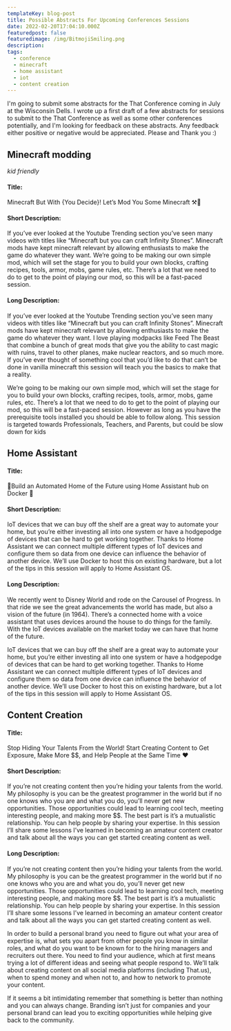 ```yaml
---
templateKey: blog-post
title: Possible Abstracts For Upcoming Conferences Sessions
date: 2022-02-20T17:04:10.000Z
featuredpost: false
featuredimage: /img/BitmojiSmiling.png
description: 
tags:
  - conference
  - minecraft
  - home assistant
  - iot
  - content creation
---
```


I'm going to submit some abstracts for the That Conference coming in July at the Wisconsin Dells. I wrote up a first draft of a few abstracts for sessions to submit to the That Conference as well as some other conferences potentially, and I'm looking for feedback on these abstracts. Any feedback either positive or negative would be appreciated. Please and Thank you :)

## Minecraft modding 
*kid friendly*

#### Title: 
Minecraft But With {You Decide}! Let’s Mod You Some Minecraft ⚒️🧱

#### Short Description: 
If you’ve ever looked at the Youtube Trending section you’ve seen many videos with titles like “Minecraft but you can craft Infinity Stones”. Minecraft mods have kept minecraft relevant by allowing enthusiasts to make the game do whatever they want. We’re going to be making our own simple mod, which will set the stage for you to build your own blocks, crafting recipes, tools, armor, mobs, game rules, etc. There’s a lot that we need to do to get to the point of playing our mod, so this will be a fast-paced session.

#### Long Description: 
If you’ve ever looked at the Youtube Trending section you’ve seen many videos with titles like “Minecraft but you can craft Infinity Stones”. Minecraft mods have kept minecraft relevant by allowing enthusiasts to make the game do whatever they want. I love playing modpacks like Feed The Beast that combine a bunch of great mods that give you the ability to cast magic with ruins, travel to other planes, make nuclear reactors, and so much more. If you’ve ever thought of something cool that you’d like to do that can’t be done in vanilla minecraft this session will teach you the basics to make that a reality.

We’re going to be making our own simple mod, which will set the stage for you to build your own blocks, crafting recipes, tools, armor, mobs, game rules, etc. There’s a lot that we need to do to get to the point of playing our mod, so this will be a fast-paced session. However as long as you have the prerequisite tools installed you should be able to follow along. This session is targeted towards Professionals, Teachers, and Parents, but could be slow down for kids


## Home Assistant
#### Title: 
🏡Build an Automated Home of the Future using Home Assistant hub on Docker 🐋

#### Short Description: 
IoT devices that we can buy off the shelf are a great way to automate your home, but you’re either investing all into one system or have a hodgepodge of devices that can be hard to get working together. Thanks to Home Assistant we can connect multiple different types of IoT devices and configure them so data from one device can influence the behavior of another device. We’ll use Docker to host this on existing hardware, but a lot of the tips in this session will apply to Home Assistant OS.

#### Long Description: 
We recently went to Disney World and rode on the Carousel of Progress. In that ride we see the great advancements the world has made, but also a vision of the future (in 1964). There’s a connected home with a voice assistant that uses devices around the house to do things for the family. With the IoT devices available on the market today we can have that home of the future.

IoT devices that we can buy off the shelf are a great way to automate your home, but you’re either investing all into one system or have a hodgepodge of devices that can be hard to get working together. Thanks to Home Assistant we can connect multiple different types of IoT devices and configure them so data from one device can influence the behavior of another device. We’ll use Docker to host this on existing hardware, but a lot of the tips in this session will apply to Home Assistant OS.

## Content Creation
#### Title: 
Stop Hiding Your Talents From the World! Start Creating Content to Get Exposure, Make More $$, and Help People at the Same Time ❤️

#### Short Description: 
If you’re not creating content then you’re hiding your talents from the world. My philosophy is you can be the greatest programmer in the world but if no one knows who you are and what you do, you’ll never get new opportunities. Those opportunities could lead to learning cool tech, meeting interesting people, and making more $$. The best part is it’s a mutualistic relationship. You can help people by sharing your expertise. In this session I’ll share some lessons I’ve learned in becoming an amateur content creator and talk about all the ways you can get started creating content as well.

#### Long Description: 
If you’re not creating content then you’re hiding your talents from the world. My philosophy is you can be the greatest programmer in the world but if no one knows who you are and what you do, you’ll never get new opportunities. Those opportunities could lead to learning cool tech, meeting interesting people, and making more $$. The best part is it’s a mutualistic relationship. You can help people by sharing your expertise. In this session I’ll share some lessons I’ve learned in becoming an amateur content creator and talk about all the ways you can get started creating content as well.

In order to build a personal brand you need to figure out what your area of expertise is,  what sets you apart from other people you know in similar roles, and what do you want to be known for to the hiring managers and recruiters out there. You need to find your audience, which at first means trying a lot of different ideas and seeing what people respond to. We’ll talk about creating content on all social media platforms (including That.us), when to spend money and when not to, and how to network to promote your content. 

If it seems a bit intimidating remember that something is better than nothing and you can always change. Branding isn’t just for companies and your personal brand can lead you to exciting opportunities while helping give back to the community.

